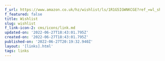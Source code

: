 ```yaml
---
f_url: https://www.amazon.co.uk/hz/wishlist/ls/1R1G5IGWNKCGE?ref_=wl_share
f_featured: false
title: Wishlist
slug: wishlist
f_link-icon-2: cms/icons/link.md
updated-on: '2022-06-27T18:43:01.795Z'
created-on: '2022-06-27T18:43:01.795Z'
published-on: '2022-06-27T20:19:32.940Z'
layout: '[links].html'
tags: links
---
```



